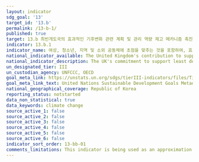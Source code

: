```yaml
---
layout: indicator
sdg_goal: '13'
target_id: '13.b'
permalink: /13-b-1/
published: true
target: 13.b 최빈개도국의 효과적인 기후변화 관련 계획 및 관리 역량 제고 메카니즘 촉진(취약계층, 여성, 청소년 및 소외집단 포함)
indicator: 13.b.1
indicator_name: 여성, 청소년, 지역 및 소외 공동체에 초점을 맞추는 것을 포함하여, 효과적인 기후변화 관련 계획과 관리 역량을 제고하기 위한 매커니즘 개발을 위해 금융, 기술, 역량배양을 비롯한 특별지원과 지원금을 받고 있는 최빈 개도국과 군소 도서개발국의 수 
national_indicator_available: The United Kingdom's contribution to support developing countries on effective climate change
national_indicator_description: The UK's commitment to support least developed countries to improve climate change.
un_designated_tier: III
un_custodian_agency: UNFCCC, OECD
goal_meta_link: https://unstats.un.org/sdgs/tierIII-indicators/files/Tier3-13-b-01.pdf
goal_meta_link_text: United Nations Sustainable Development Goals Metadata (PDF 4.0 MB)
national_geographical_coverage: Republic of Korea
reporting_status: notstarted
data_non_statistical: true
data_keywords: climate change
source_active_1: false
source_active_2: false
source_active_3: false
source_active_4: false
source_active_5: false
source_active_6: false
indicator_sort_order: 13-bb-01
comments_limitations: This indicator is being used as an approximation of the UN SDG Indicator. Where possible, we will work to identify or develop UK data to meet the global indicator specification. This indicator has been identified in collaboration with topic experts.
---
```

